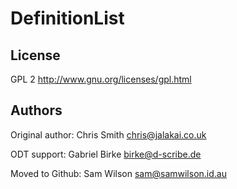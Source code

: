 DefinitionList
==============

## License

GPL 2 http://www.gnu.org/licenses/gpl.html

## Authors

Original author: Chris Smith <chris@jalakai.co.uk>

ODT support: Gabriel Birke <birke@d-scribe.de>

Moved to Github: Sam Wilson <sam@samwilson.id.au>
